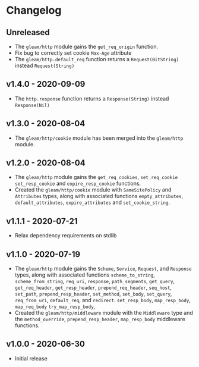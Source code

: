 # Changelog

## Unreleased

- The `gleam/http` module gains the `get_req_origin` function.
- Fix bug to correctly set cookie `Max-Age` attribute
- The `gleam/http.default_req` function returns a `Request(BitString)` instead
  `Request(String)`

## v1.4.0 - 2020-09-09

- The `http.response` function returns a `Response(String)` instead
  `Response(Nil)`

## v1.3.0 - 2020-08-04

- The `gleam/http/cookie` module has been merged into the `gleam/http` module.

## v1.2.0 - 2020-08-04

- The `gleam/http` module gains the `get_req_cookies`, `set_req_cookie`
  `set_resp_cookie` and `expire_resp_cookie` functions.
- Created the `gleam/http/cookie` module with `SameSitePolicy` and `Attributes`
  types, along with associated functions `empty_attributes`,
  `default_attributes`, `expire_attributes` and `set_cookie_string`.

## v1.1.1 - 2020-07-21

- Relax dependency requirements on stdlib

## v1.1.0 - 2020-07-19

- The `gleam/http` module gains the `Scheme`, `Service`, `Request`, and
  `Response` types, along with associated functions `scheme_to_string`,
  `scheme_from_string`, `req_uri`, `response`, `path_segments`, `get_query`,
  `get_req_header`, `get_resp_header`, `prepend_req_header`, `seq_host`,
  `set_path`, `prepend_resp_header`, `set_method`, `set_body`, `set_query`,
  `req_from_uri`, `default_req`, and `redirect`. `set_resp_body`,
  `map_resp_body`, `map_req_body` `try_map_resp_body`,
- Created the `gleam/http/middleware` module with the `Middleware` type and
  the `method_override`, `prepend_resp_header`, `map_resp_body` middleware
  functions.

## v1.0.0 - 2020-06-30

- Initial release
